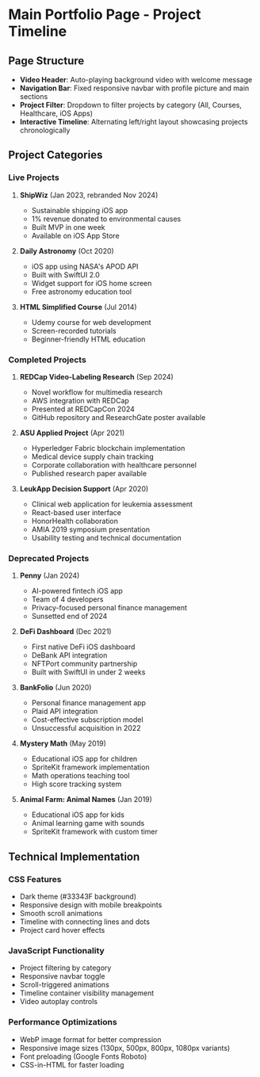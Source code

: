 # Main Portfolio Page - Project Timeline

## Page Structure
- **Video Header**: Auto-playing background video with welcome message
- **Navigation Bar**: Fixed responsive navbar with profile picture and main sections
- **Project Filter**: Dropdown to filter projects by category (All, Courses, Healthcare, iOS Apps)
- **Interactive Timeline**: Alternating left/right layout showcasing projects chronologically

## Project Categories

### Live Projects
1. **ShipWiz** (Jan 2023, rebranded Nov 2024)
   - Sustainable shipping iOS app
   - 1% revenue donated to environmental causes
   - Built MVP in one week
   - Available on iOS App Store

2. **Daily Astronomy** (Oct 2020)
   - iOS app using NASA's APOD API
   - Built with SwiftUI 2.0
   - Widget support for iOS home screen
   - Free astronomy education tool

3. **HTML Simplified Course** (Jul 2014)
   - Udemy course for web development
   - Screen-recorded tutorials
   - Beginner-friendly HTML education

### Completed Projects
1. **REDCap Video-Labeling Research** (Sep 2024)
   - Novel workflow for multimedia research
   - AWS integration with REDCap
   - Presented at REDCapCon 2024
   - GitHub repository and ResearchGate poster available

2. **ASU Applied Project** (Apr 2021)
   - Hyperledger Fabric blockchain implementation
   - Medical device supply chain tracking
   - Corporate collaboration with healthcare personnel
   - Published research paper available

3. **LeukApp Decision Support** (Apr 2020)
   - Clinical web application for leukemia assessment
   - React-based user interface
   - HonorHealth collaboration
   - AMIA 2019 symposium presentation
   - Usability testing and technical documentation

### Deprecated Projects
1. **Penny** (Jan 2024)
   - AI-powered fintech iOS app
   - Team of 4 developers
   - Privacy-focused personal finance management
   - Sunsetted end of 2024

2. **DeFi Dashboard** (Dec 2021)
   - First native DeFi iOS dashboard
   - DeBank API integration
   - NFTPort community partnership
   - Built with SwiftUI in under 2 weeks

3. **BankFolio** (Jun 2020)
   - Personal finance management app
   - Plaid API integration
   - Cost-effective subscription model
   - Unsuccessful acquisition in 2022

4. **Mystery Math** (May 2019)
   - Educational iOS app for children
   - SpriteKit framework implementation
   - Math operations teaching tool
   - High score tracking system

5. **Animal Farm: Animal Names** (Jan 2019)
   - Educational iOS app for kids
   - Animal learning game with sounds
   - SpriteKit framework with custom timer

## Technical Implementation

### CSS Features
- Dark theme (#33343F background)
- Responsive design with mobile breakpoints
- Smooth scroll animations
- Timeline with connecting lines and dots
- Project card hover effects

### JavaScript Functionality
- Project filtering by category
- Responsive navbar toggle
- Scroll-triggered animations
- Timeline container visibility management
- Video autoplay controls

### Performance Optimizations
- WebP image format for better compression
- Responsive image sizes (130px, 500px, 800px, 1080px variants)
- Font preloading (Google Fonts Roboto)
- CSS-in-HTML for faster loading